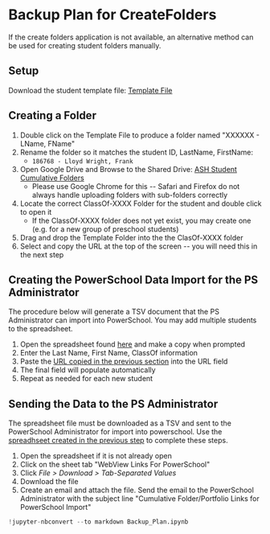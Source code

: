 # Backup Plan for CreateFolders
If the create folders application is not available, an alternative method can be used for creating student folders manually.

## Setup
Download the student template file: [Template File](https://github.com/txoof/portfolioCreator/raw/master/backup/Cumulative_Folder_Template.zip)

<a name="create_folder"></a>
## Creating a Folder
1. Double click on the Template File to produce a folder named "XXXXXX - LName, FName"
2. Rename the folder so it matches the student ID, LastName, FirstName:
    * `186768 - Lloyd Wright, Frank`
2. Open Google Drive and Browse to the Shared Drive: [ASH Student Cumulative Folders](https://drive.google.com/drive/folders/176UqrsfSHrJX-9AXMzpTm7wtZYfPQj8U)
    * Please use Google Chrome for this -- Safari and Firefox do not always handle uploading folders with sub-folders correctly
3. Locate the correct ClassOf-XXXX Folder for the student and double click to open it
    * If the ClassOf-XXXX folder does not yet exist, you may create one (e.g. for a new group of preschool students)
4. Drag and drop the Template Folder into the the ClasOf-XXXX folder
5. Select and copy the URL at the top of the screen -- you will need this in the next step

<a name="create_spreadsheet"></a>
## Creating the PowerSchool Data Import for the PS Administrator
The procedure below will generate a TSV document that the PS Administrator can import into PowerSchool. You may add multiple students to the spreadsheet.
1. Open the spreadsheet found [here](https://docs.google.com/spreadsheets/d/1DKuoQ_GjuOzyw07Nq1JXI39n4KJ1hvBT-9XwE-mbuEQ/copy) and make a copy when prompted
2. Enter the Last Name, First Name, ClassOf information
3. Paste the [URL copied in the previous section](#create_folder) into the URL field 
4. The final field will populate automatically
5. Repeat as needed for each new student

## Sending the Data to the PS Administrator
The spreadsheet file must be downloaded as a TSV and sent to the PowerSchool Administrator for import into powerschool. Use the [spreadhseet created in the previous step](#create_spreadsheet) to complete these steps.
1. Open the spreadsheet if it is not already open
2. Click on the sheet tab "WebView Links For PowerSchool"
3. Click *File > Download > Tab-Separated Values*
4. Download the file
5. Create an email and attach the file. Send the email to the PowerSchool Administrator with the subject line "Cumulative Folder/Portfolio Links for PowerSchool Import"






```python
!jupyter-nbconvert --to markdown Backup_Plan.ipynb

```
